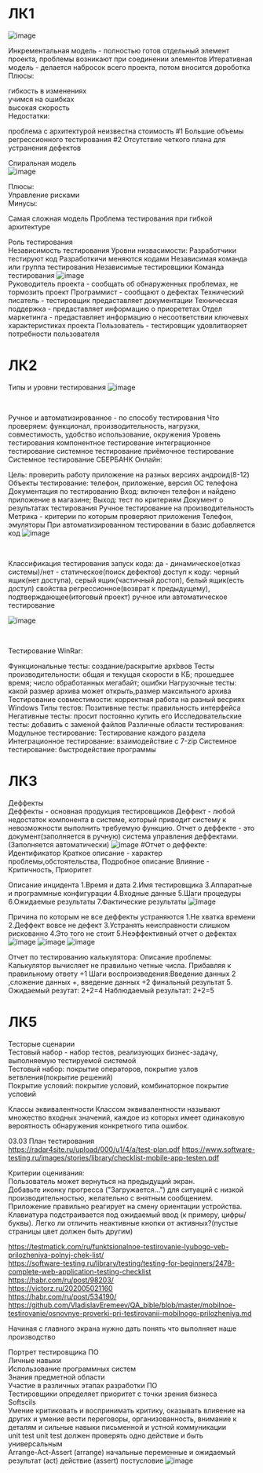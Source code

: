 # ЛК1
![image](https://user-images.githubusercontent.com/97594164/224911798-52867da4-5215-430e-929a-e90dcd3ceba5.png)

Инкрементальная модель - полностью готов отдельный элемент проекта, проблемы возникают при соединении элементов Итеративная модель - делается набросок всего проекта, потом вносится дороботка Плюсы: </br>

гибкость в изменениях</br>
учимся на ошибках</br>
высокая скорость</br>
Недостатки:</br>

проблема с архитектурой
неизвестна стоимость
#1 Большие объемы регрессионного тестирования
#2 Отсутствие четкого плана для устранения дефектов</br>

Спиральная модель</br>
![image](https://user-images.githubusercontent.com/97594164/224912255-5e573252-a7e4-4d4c-bda8-613403cef951.png)

Плюсы: </br>
Управление рисками</br>
Минусы:</br>

Самая сложная модель
Проблема тестирования при гибкой архитектуре

Роль тестирования</br>
Независимость тестирования Уровни низвасимости:
Разработчики тестируют код
Разработкичи меняются кодами
Независимая команда или группа тестирования
Независимые тестировщики
Команда тестирования
![image](https://user-images.githubusercontent.com/97594164/224912648-187c20a8-43e4-476d-a561-cfe68133b4d5.png)
</br>
Руководитель проекта - сообщать об обнаруженных проблемах, не тормозить проект
Программист - сообщают о дефектах
Технический писатель - тестировщик предаставляет документации
Техническая поддержка - предаставляет информацию о приорететах
Отдел маркетинга - предаставляет информацию о несоответствии ключевых характеристиках проекта
Пользователь - тестировщик удовлитворяет потребности пользователя</br>

# ЛК2
Типы и уровни тестирования
![image](https://user-images.githubusercontent.com/97594164/224912880-a3db3d29-4246-41c1-b5b8-e9ab456ed75f.png)


</br>

Ручное и автоматизированное - по способу тестирования
Что проверяем: функционал, производительность, нагрузки, совместимость, удобство использование, окружения
Уровень тестирования
компонентное тестирование
интеграционное тестирование
системное тестирование
приёмочное тестирование
Системное тестирование СБЕРБАНК Онлайн:</br>

Цель: проверить работу приложение на разных версиях андроид(8-12)
Объекты тестирование: телефон, приложение, версия ОС телефона
Документация по тестированию
Вход: включен телефон и найдено приложение в магазине; Выход: тест по критериям
Документ о результатах тестирования
Ручное тестирование на производительность
Метрика - критерии по которым проверяют приложения
Телефон, эмуляторы
При автоматизированном тестировании в базис добавляется код 
![image](https://user-images.githubusercontent.com/97594164/224912985-d7ceadb7-1552-43f5-baa0-673515c4bfaa.png)

</br>


Классификация тестирования
запуск кода: да - динамическое(отказ системы)/нет - статическое(поиск дефектов)
доступ к коду: черный ящик(нет доступа), серый ящик(частичный достоп), белый ящик(есть доступ)
свойства
регрессионное(возврат к предыдущему), подтверждающее(итоговый проект)
ручное или автоматическое тестирование

![image](https://user-images.githubusercontent.com/97594164/224913164-a56ce23e-8b51-4bf6-8998-fad2cc06b01f.png)


</br>


Тестирование WinRar:

Функциональные тесты: создание/раскрытие архbвов
Тесты производительности: общая и текущая скорости в КБ; прошедшее время; число обработанных мегабайт; ошибки
Нагрузочные тесты: какой размер архива может открыть,размер максильного архива
Тестирование совместимости: корректная работа на разный весриях Windows
Типы тестов:
Позитивные тесты: правильность интерфейса
Негативные тесты: просит постоянно купить его
Исследовательские тесты: добавить с заменой файлов
Различные области тестирования:
Модульное тестирование: Тестирование каждого раздела
Интеграционное тестирование: взаимодействие с 7-zip
Системное тестирование: быстродействие программы


# ЛК3
Деффекты </br>
Деффекты - основная продукция тестировщиков Деффект - любой недостаток компонента в системе, который приводит систему к невозможности выполнить требуемую функцию. Отчет о деффекте - это документ(заполняется в ручную) система управления деффектами.(Заполняется автоматически)
![image](https://user-images.githubusercontent.com/97594164/224913864-b65a4918-bae6-4396-8eac-629d3bb09bdd.png)
#Отчет о деффекте: Идентификатор Краткое описание - характер проблемы,обстоятельства, Подробное описание Влияние - Критичность, Приоритет </br>

Описание инцидента
1.Время и дата 
2.Имя тестировщика
3.Аппаратные и программные конфигурации
4.Входные данные
5.Шаги процедуры
6.Ожидаемые результаты
7.Фактические результаты
![image](https://user-images.githubusercontent.com/97594164/224913942-4eaee482-9bb3-42f2-b644-f5193b9deadc.png)

Причина по которым не все деффекты устраняются
1.Не хватка времени
2.Деффект вовсе не дефект
3.Устранять неисправности слишком рискованно
4.Это того не стоит
5.Неэффективный отчет о дефектах
![image](https://user-images.githubusercontent.com/97594164/224913980-5795b2a6-5dba-4877-96b4-b3b9d3e4b013.png)
![image](https://user-images.githubusercontent.com/97594164/224914010-f7027fe6-2cd5-4afe-be80-1bf3924d2ccd.png)
![image](https://user-images.githubusercontent.com/97594164/224914040-3fadde9a-5098-4099-bb33-92d1b42ca23a.png)

Отчет по тестированию калькулятора:
Описание проблемы: Калькулятор вычисляет не правильно четные числа. Прибавляя к правильному ответу +1
Шаги воспроизведения:Введение данных 2 ,сложение данных +, введение данных +2 финальный результат 5.
Ожидаемый резутат: 2+2=4
Наблюдаемый результат: 2+2=5

# ЛК5
Тесторые сценарии </br>
Тестовый набор - набор тестов, реализующих бизнес-задачу, выполняемую тестируемой системой </br>
Тестовый набор: покрытие операторов, покрытие узлов ветвления(покрытие решений) </br>
Покрытие условий: покрытие условий, комбинаторное покрытие условий </br>

Классы эквивалентности
Классом эквивалентности называют множество входных значений, каждое из которых имеет одинаковую вероятность обнаружения конкретного типа ошибок. </br>

03.03 План тестирования </br>
https://radar4site.ru/upload/000/u1/4/a/test-plan.pdf
https://www.software-testing.ru/images/stories/library/checklist-mobile-app-testen.pdf

Критерии оценивания: </br>
Пользователь может вернуться на предыдущий экран. </br>
Добавьте иконку прогресса ("Загружается…") для ситуаций с низкой производительностью, желательно с внятным сообщением. </br>
Приложение правильно реагирует на смену ориентации устройства. </br>
Клавиатура подстраивается под ожидаемый ввод (к примеру, цифры/буквы). Легко ли отличить неактивные кнопки от активных?(пустые страницы цвет должен быть другим) </br>

https://testmatick.com/ru/funktsionalnoe-testirovanie-lyubogo-veb-prilozheniya-polnyj-chek-list/ </br>
https://software-testing.ru/library/testing/testing-for-beginners/2478-complete-web-application-testing-checklist </br>
https://habr.com/ru/post/98203/ </br>
https://victorz.ru/202005021160 </br>
https://habr.com/ru/post/534190/ </br>
https://github.com/VladislavEremeev/QA_bible/blob/master/mobilnoe-testirovanie/osnovnye-proverki-pri-testirovanii-mobilnogo-prilozheniya.md </br>

Начиная с главного экрана нужно дать понять что выполняет наше производство </br>

Портрет тестировщика ПО </br>
Личные навыки </br>
Использование программных систем </br>
Знания предметной области </br>
Участие в различных этапах разработки ПО </br>
Тестировщики определяет приоритет с точки зрения бизнеса </br>
Softscils </br>
Умение критиковать и воспринимать критику, оказывать влияение на других и умение вести переговоры, организованность, внимание к деталям и сильные навыки письменной и устной коммуникации </br>
unit test unit test должен проверять одно действие и быть универсальным </br>
Arrange-Act-Assert (arrange) начальные переменные и ожидаемый результат (act) действие (assert) постусловие
![image](https://user-images.githubusercontent.com/97594164/224914971-98fd60b6-9c3b-4a74-a9f6-ad6c4696bffa.png)

